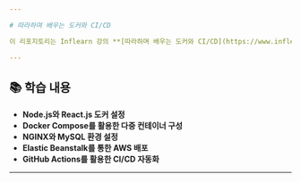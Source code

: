 ```yaml
---

# 따라하며 배우는 도커와 CI/CD

이 리포지토리는 Inflearn 강의 **[따라하며 배우는 도커와 CI/CD](https://www.inflearn.com/course/따라하며-배우는-도커-ci)**에서 학습한 내용을 요약한 자료입니다.

---
```


## 📚 학습 내용

- **Node.js와 React.js 도커 설정**
- **Docker Compose를 활용한 다중 컨테이너 구성**
- **NGINX와 MySQL 환경 설정**
- **Elastic Beanstalk를 통한 AWS 배포**
- **GitHub Actions를 활용한 CI/CD 자동화**

---
